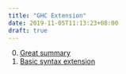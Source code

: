 ```yaml
---
title: "GHC Extension"
date: 2019-11-05T11:13:23+08:00
draft: true
---
```

0. [Great summary](https://limperg.de/ghc-extensions/#flexibleinstances)
1. [Basic syntax extension](https://www.schoolofhaskell.com/school/to-infinity-and-beyond/pick-of-the-week/guide-to-ghc-extensions/basic-syntax-extensions)